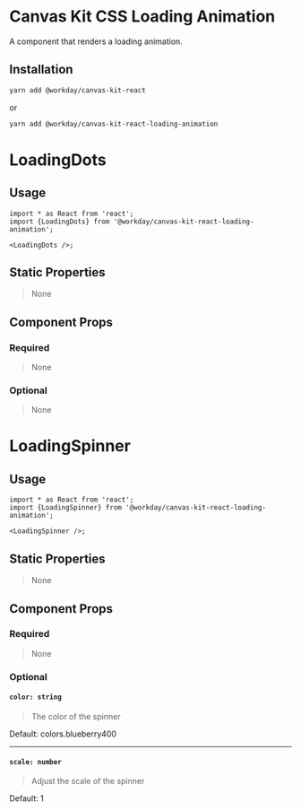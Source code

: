 # Canvas Kit CSS Loading Animation

A component that renders a loading animation.

## Installation

```sh
yarn add @workday/canvas-kit-react
```

or

```sh
yarn add @workday/canvas-kit-react-loading-animation
```

# LoadingDots

## Usage

```tsx
import * as React from 'react';
import {LoadingDots} from '@workday/canvas-kit-react-loading-animation';

<LoadingDots />;
```

## Static Properties

> None

## Component Props

### Required

> None

### Optional

> None

# LoadingSpinner

## Usage

```tsx
import * as React from 'react';
import {LoadingSpinner} from '@workday/canvas-kit-react-loading-animation';

<LoadingSpinner />;
```

## Static Properties

> None

## Component Props

### Required

> None

### Optional

#### `color: string`

> The color of the spinner

Default: colors.blueberry400

---

#### `scale: number`

> Adjust the scale of the spinner

Default: 1
